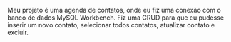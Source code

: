 Meu projeto é uma agenda de contatos, onde eu fiz uma conexão com o banco de dados MySQL Workbench. Fiz uma CRUD para que eu pudesse inserir um novo contato, selecionar todos contatos, atualizar contato e excluir.
